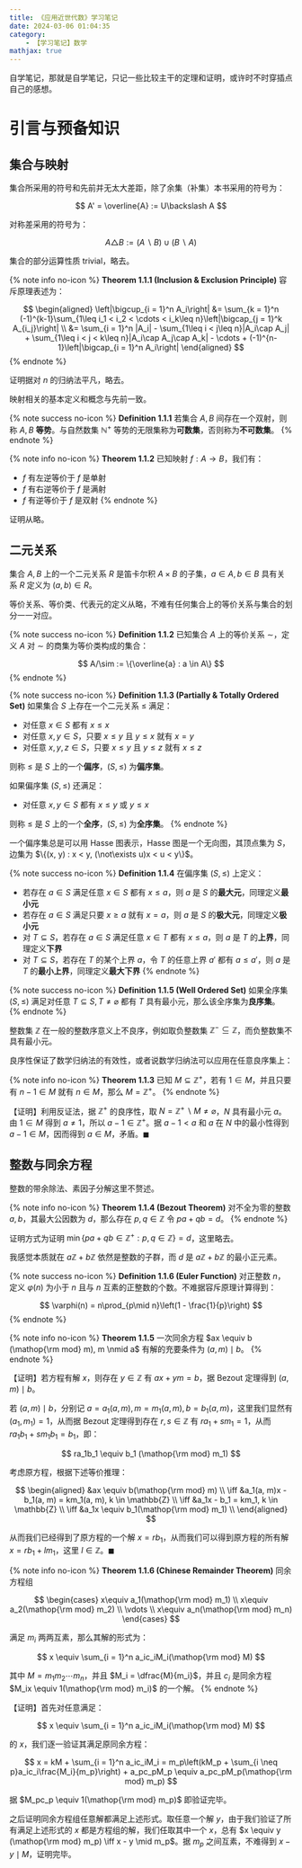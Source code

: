 ```yaml
---
title: 《应用近世代数》学习笔记
date: 2024-03-06 01:04:35
category:
    - 【学习笔记】数学
mathjax: true
---
```


自学笔记，那就是自学笔记，只记一些比较主干的定理和证明，或许时不时穿插点自己的感想。

<!-- more -->

# 引言与预备知识

## 集合与映射

集合所采用的符号和先前并无太大差距，除了余集（补集）本书采用的符号为：

$$
A' = \overline{A} := U\backslash A
$$

对称差采用的符号为：

$$
A\triangle B := (A\backslash B) \cup(B\backslash A)
$$

集合的部分运算性质 trivial，略去。

{% note info no-icon %}
**Theorem 1.1.1 (Inclusion & Exclusion Principle)** 容斥原理表述为：

$$
\begin{aligned}
\left|\bigcup_{i = 1}^n A_i\right| &= \sum_{k = 1}^n (-1)^{k-1}\sum_{1\leq i_1 < i_2 < \cdots < i_k\leq n}\left|\bigcap_{j = 1}^k A_{i_j}\right| \\
&= \sum_{i = 1}^n |A_i| - \sum_{1\leq i < j\leq n}|A_i\cap A_j| + \sum_{1\leq i < j < k\leq n}|A_i\cap A_j\cap A_k| - \cdots + (-1)^{n-1}\left|\bigcap_{i = 1}^n A_i\right|
\end{aligned}
$$
{% endnote %}

证明据对 $n$ 的归纳法平凡，略去。

映射相关的基本定义和概念与先前一致。

{% note success no-icon %}
**Definition 1.1.1** 若集合 $A, B$ 间存在一个双射，则称 $A, B$ **等势**。与自然数集 $\mathbb{N}^+$ 等势的无限集称为**可数集**，否则称为**不可数集**。
{% endnote %}

{% note info no-icon %}
**Theorem 1.1.2** 已知映射 $f: A \to B$，我们有：

- $f$ 有左逆等价于 $f$ 是单射
- $f$ 有右逆等价于 $f$ 是满射
- $f$ 有逆等价于 $f$ 是双射
{% endnote %}

证明从略。

## 二元关系

集合 $A, B$ 上的一个二元关系 $R$ 是笛卡尔积 $A \times B$ 的子集，$a \in A, b \in B$ 具有关系 $R$ 定义为 $(a, b) \in R$。

等价关系、等价类、代表元的定义从略，不难有任何集合上的等价关系与集合的划分一一对应。

{% note success no-icon %}
**Definition 1.1.2** 已知集合 $A$ 上的等价关系 $\sim$，定义 $A$ 对 $\sim$ 的商集为等价类构成的集合：

$$
A/\sim := \{\overline{a} : a \in A\}
$$
{% endnote %}

{% note success no-icon %}
**Definition 1.1.3 (Partially & Totally Ordered Set)** 如果集合 $S$ 上存在一个二元关系 $\leq$ 满足：

- 对任意 $x \in S$ 都有 $x \leq x$
- 对任意 $x, y \in S$，只要 $x \leq y$ 且 $y \leq x$ 就有 $x = y$
- 对任意 $x, y, z \in S$，只要 $x \leq y$ 且 $y \leq z$ 就有 $x \leq z$

则称 $\leq$ 是 $S$ 上的一个**偏序**，$(S, \leq)$ 为**偏序集**。

如果偏序集 $(S, \leq)$ 还满足：

- 对任意 $x, y \in S$ 都有 $x \leq y$ 或 $y \leq x$

则称 $\leq$ 是 $S$ 上的一个**全序**，$(S, \leq)$ 为**全序集**。
{% endnote %}

一个偏序集总是可以用 Hasse 图表示，Hasse 图是一个无向图，其顶点集为 $S$，边集为 $\{(x, y) : x < y, (\not\exists u)x < u < y\}$。

{% note success no-icon %}
**Definition 1.1.4** 在偏序集 $(S, \leq)$ 上定义：

- 若存在 $a \in S$ 满足任意 $x \in S$ 都有 $x \leq a$，则 $a$ 是 $S$ 的**最大元**，同理定义**最小元**
- 若存在 $a \in S$ 满足只要 $x \geq a$ 就有 $x = a$，则 $a$ 是 $S$ 的**极大元**，同理定义**极小元**
- 对 $T \subseteq S$，若存在 $a \in S$ 满足任意 $x \in T$ 都有 $x \leq a$，则 $a$ 是 $T$ 的**上界**，同理定义**下界**
- 对 $T \subseteq S$，若存在 $T$ 的某个上界 $a$，令 $T$ 的任意上界 $a'$ 都有 $a \leq a'$，则 $a$ 是 $T$ 的**最小上界**，同理定义**最大下界**
{% endnote %}

{% note success no-icon %}
**Definition 1.1.5 (Well Ordered Set)** 如果全序集 $(S, \leq)$ 满足对任意 $T \subseteq S, T \neq \varnothing$ 都有 $T$ 具有最小元，那么该全序集为**良序集**。
{% endnote %}

整数集 $\mathbb{Z}$ 在一般的整数序意义上不良序，例如取负整数集 $\mathbb{Z}^- \subseteq \mathbb{Z}$，而负整数集不具有最小元。

良序性保证了数学归纳法的有效性，或者说数学归纳法可以应用在任意良序集上：

{% note info no-icon %}
**Theorem 1.1.3** 已知 $M \subseteq \mathbb{Z}^+$，若有 $1 \in M$，并且只要有 $n - 1 \in M$ 就有 $n \in M$，那么 $M = \mathbb{Z}^+$。
{% endnote %}

【证明】利用反证法，据 $\mathbb{Z}^+$ 的良序性，取 $N = \mathbb{Z}^+\backslash M \neq\varnothing$，$N$ 具有最小元 $a$。由 $1 \in M$ 得到 $a \neq 1$，所以 $a - 1 \in \mathbb{Z}^+$。据 $a - 1 < a$ 和 $a$ 在 $N$ 中的最小性得到 $a - 1 \in M$，因而得到 $a \in M$，矛盾。$\blacksquare$

## 整数与同余方程

整数的带余除法、素因子分解这里不赘述。

{% note info no-icon %}
**Theorem 1.1.4 (Bezout Theorem)** 对不全为零的整数 $a, b$，其最大公因数为 $d$，那么存在 $p, q\in\mathbb{Z}$ 令 $pa + qb = d$。
{% endnote %}

证明方式为证明 $\min\{pa + qb \in \mathbb{Z}^+: p, q \in \mathbb{Z}\} = d$，这里略去。

我感觉本质就在 $a\mathbb{Z} + b\mathbb{Z}$ 依然是整数的子群，而 $d$ 是 $a\mathbb{Z} + b\mathbb{Z}$ 的最小正元素。

{% note success no-icon %}
**Definition 1.1.6 (Euler Function)** 对正整数 $n$，定义 $\varphi(n)$ 为小于 $n$ 且与 $n$ 互素的正整数的个数。不难据容斥原理计算得到：

$$
\varphi(n) = n\prod_{p\mid n}\left(1 - \frac{1}{p}\right)
$$
{% endnote %}

{% note info no-icon %}
**Theorem 1.1.5** 一次同余方程 $ax \equiv b (\mathop{\rm mod} m), m \nmid a$ 有解的充要条件为 $(a, m) \mid b$。
{% endnote %}

【证明】若方程有解 $x$，则存在 $y \in \mathbb{Z}$ 有 $ax + ym = b$，据 Bezout 定理得到 $(a, m) \mid b$。

若 $(a, m) \mid b$，分别记 $a = a_1(a, m), m = m_1(a, m), b = b_1(a, m)$，这里我们显然有 $(a_1, m_1) = 1$，从而据 Bezout 定理得到存在 $r, s \in \mathbb{Z}$ 有 $ra_1 + sm_1 = 1$，从而 $ra_1b_1 + sm_1b_1 = b_1$，即：

$$
ra_1b_1 \equiv b_1 (\mathop{\rm mod} m_1)
$$

考虑原方程，根据下述等价推理：

$$
\begin{aligned}
&ax \equiv b(\mathop{\rm mod} m) \\
\iff &a_1(a, m)x - b_1(a, m) = km_1(a, m), k \in \mathbb{Z} \\
\iff &a_1x - b_1 = km_1, k \in \mathbb{Z} \\
\iff &a_1x \equiv b_1(\mathop{\rm mod} m_1) \\
\end{aligned}
$$

从而我们已经得到了原方程的一个解 $x = rb_1$，从而我们可以得到原方程的所有解 $x = rb_1 + lm_1$，这里 $l \in \mathbb{Z}$。$\blacksquare$

{% note info no-icon %}
**Theorem 1.1.6 (Chinese Remainder Theorem)** 同余方程组

$$
\begin{cases}
x\equiv a_1(\mathop{\rm mod} m_1) \\
x\equiv a_2(\mathop{\rm mod} m_2) \\
\vdots \\
x\equiv a_n(\mathop{\rm mod} m_n)
\end{cases}
$$

满足 $m_i$ 两两互素，那么其解的形式为：

$$
x \equiv \sum_{i = 1}^n a_ic_iM_i(\mathop{\rm mod} M)
$$

其中 $M = m_1m_2\cdots m_n$，并且 $M_i = \dfrac{M}{m_i}$，并且 $c_i$ 是同余方程 $M_ix \equiv 1(\mathop{\rm mod} m_i)$ 的一个解。
{% endnote %}

【证明】首先对任意满足：

$$
x \equiv \sum_{i = 1}^n a_ic_iM_i(\mathop{\rm mod} M)
$$

的 $x$，我们逐一验证其满足原同余方程：

$$
x = kM + \sum_{i = 1}^n a_ic_iM_i = m_p\left(kM_p + \sum_{i \neq p}a_ic_i\frac{M_i}{m_p}\right) + a_pc_pM_p \equiv a_pc_pM_p(\mathop{\rm mod} m_p)
$$

据 $M_pc_p \equiv 1(\mathop{\rm mod} m_p)$ 即验证完毕。

之后证明同余方程组任意解都满足上述形式。取任意一个解 $y$，由于我们验证了所有满足上述形式的 $x$ 都是方程组的解，我们任取其中一个 $x$，总有 $x \equiv y (\mathop{\rm mod} m_p) \iff x - y \mid m_p$。据 $m_p$ 之间互素，不难得到 $x - y \mid M$，证明完毕。